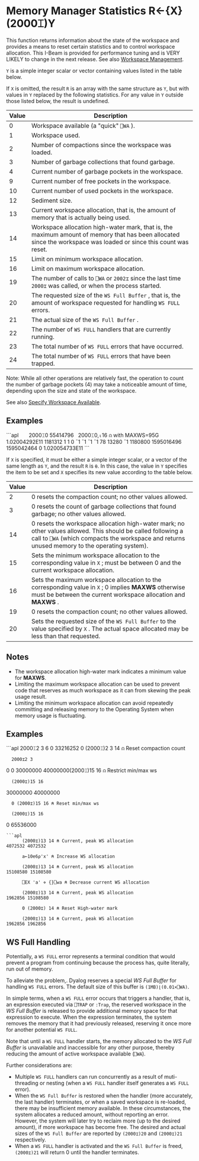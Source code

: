 <h1 class="heading"><span class="name">Memory Manager Statistics</span> <span class="command">R←{X}(2000⌶)Y</span></h1>

This function returns information about the state of the workspace and provides a means to reset certain statistics and to control workspace allocation. This I-Beam is provided for performance tuning and is VERY LIKELY to change in the next release. See also [Workspace Management](../../../windows-installation-and-configuration-guide/workspace-management).

`Y` is a simple integer scalar or vector containing values listed in the table below.

If `X` is omitted, the result `R` is an array with the same structure as `Y`, but with values in `Y` replaced by the following statistics.  For any value in `Y` outside those listed below, the result is undefined.

|Value|Description                                                                                                                                                      |
|-----|-----------------------------------------------------------------------------------------------------------------------------------------------------------------|
|0    |Workspace available (a "quick" `⎕WA` ).                                                                                                                          |
|1    |Workspace used.                                                                                                                                                  |
|2    |Number of compactions since the workspace was loaded.                                                                                                            |
|3    |Number of garbage collections that found garbage.                                                                                                                |
|4    |Current number of garbage pockets in the workspace.                                                                                                              |
|9    |Current number of free pockets in the workspace.                                                                                                                 |
|10   |Current number of used pockets in the workspace.                                                                                                                 |
|12   |Sediment size.                                                                                                                                                   |
|13   |Current workspace allocation, that is, the amount of memory that is actually being used.                                                                         |
|14   |Workspace allocation high-water mark, that is, the maximum amount of memory that has been allocated since the workspace was loaded or since this count was reset.|
|15   |Limit on minimum workspace allocation.                                                                                                                           |
|16   |Limit on maximum workspace allocation.                                                                                                                           |
|19   |The number of calls to `⎕WA` or `2002⌶` since the last time `2000⌶` was called, or when the process started.                                                     |
|20   |The requested size of the `WS Full Buffer` , that is, the amount of workspace requested for handling `WS FULL` errors.                                           |
|21   |The actual size of the `WS Full Buffer` .                                                                                                                        |
|22   |The number of `WS FULL` handlers that are currently running.                                                                                                     |
|23   |The total number of `WS FULL` errors that have occurred.                                                                                                         |
|24   |The total number of `WS FULL` errors that have been trapped.                                                                                                     |

Note: While all other operations are relatively fast, the operation to count the number of garbage pockets (4) may take a noticeable amount of time, depending upon the size and state of the workspace.

See also [Specify Workspace Available](https://help.dyalog.com/latest/index.htm#Language/I%20Beam%20Functions/Specify%20Workspace%20Available.htm).

<h2 class="example">Examples</h2>
```apl
      2000⌶0
55414796
      2000⌶0,⍳16   ⍝ with MAXWS=95G
1.02004292E11 1181312 1 1 0 ¯1 ¯1 ¯1 ¯1 78 13280 ¯1 1180800 1595016496 1595042464 0 1.020054733E11
```

If `X` is specified, it must be either a simple integer scalar, or a vector of the same length as `Y`, and the result `R` is `⍬`. In this case, the value in `Y` specifies the item to be set and `X` specifies its new value according to the table below.

|Value|Description|
|---|---|
|2|0 resets the compaction count; no other values allowed.|
|3|0 resets the count of garbage collections that found garbage; no other values allowed.|
|14|0 resets the workspace allocation high-water mark; no other values allowed. This should be called following a call to `⎕WA` (which compacts the workspace and returns unused memory to the operating system).|
|15|Sets the minimum workspace allocation to the corresponding value in `X` ; must be between 0 and the current workspace allocation.|
|16|Sets the maximum workspace allocation to the corresponding value in `X` ; 0 implies **MAXWS** otherwise must be between the current workspace allocation and **MAXWS** .|
|19|0 resets the compaction count; no other values allowed.|
|20|Sets the requested size of the `WS Full Buffer` to the value specified by `X` . The actual space allocated may be less than that requested.|

## Notes

- The workspace allocation high-water mark indicates a minimum value for **MAXWS**.
- Limiting the maximum workspace allocation can be used to prevent code that reserves as much workspace as it can from skewing the peak usage result.
- Limiting the minimum workspace allocation can avoid repeatedly committing and releasing memory to the Operating System when memory usage is fluctuating.

<h2 class="example">Examples</h2>
```apl
      2000⌶2 3
6 0 33216252
      0 (2000⌶)2 3 14 ⍝ Reset compaction count

      2000⌶2 3
0 0
      30000000 40000000(2000⌶)15 16 ⍝ Restrict min/max ws

      (2000⌶)15 16
30000000 40000000

      0 (2000⌶)15 16 ⍝ Reset min/max ws

      (2000⌶)15 16
0 65536000

```
```apl
      (2000⌶)13 14 ⍝ Current, peak WS allocation
4072532 4072532

      a←10e6⍴'x' ⍝ Increase WS allocation

      (2000⌶)13 14 ⍝ Current, peak WS allocation
15108580 15108580

      ⎕EX 'a' ⋄ {}⎕wa ⍝ Decrease current WS allocation

      (2000⌶)13 14 ⍝ Current, peak WS allocation
1962856 15108580

      0 (2000⌶) 14 ⍝ Reset High-water mark

      (2000⌶)13 14 ⍝ Current, peak WS allocation
1962856 1962856
```

## WS Full Handling

Potentially, a `WS FULL` error represents a terminal condition that would prevent a program from continuing because the process has, quite literally, run out of memory.

To alleviate the problem,. Dyalog reserves a special *WS Full Buffer* for handling `WS FULL` errors. The default size of this buffer is `(1MB)⌊(0.01×⎕WA)`.

In simple terms, when a `WS FULL` error occurs that triggers a handler, that is, an expression executed via `⎕TRAP` or `:Trap`,  the reserved workspace in the *WS Full Buffer* is released to provide additional memory space for that expression to execute. When the expression terminates, the system removes the memory that it had previously released, reserving it once more for another potential `WS FULL`.

Note that until a `WS FULL` handler starts, the memory allocated to the *WS Full Buffer* is unavailable and inaccessible for any other purpose, thereby reducing the amount of active workspace available (`⎕WA`).

Further considerations are:

- Multiple `WS FULL` handlers can run concurrently as a result of muti-threading or nesting (when a `WS FULL` handler itself generates a `WS FULL` error).
- When the `WS Full Buffer` is restored when the handler (more accurately, the last handler) terminates, or when a saved workspace is re-loaded, there may be insufficient memory available. In these circumstances, the system allocates a reduced amount, without reporting an error. However, the system will later try to reclaim more (up to the desired amount), if more workspace has become free. The desired and actual sizes of the `WS Full Buffer` are reported by `(2000⌶)20` and `(2000⌶)21` respectively.
- When a `WS FULL` handler is activated and the `WS Full Buffer` is freed, `(2000⌶)21` will return 0 until the handler terminates.
